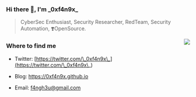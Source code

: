### Hi there 👋, I'm \_0xf4n9x\_

> CyberSec Enthusiast, Security Researcher, RedTeam, Security Automation, ❣️OpenSource.

<img src="https://github-readme-stats.mrdulin.vercel.app/api?username=0xf4n9x&show_icons=true&hide_border=true&theme=tokyonight" align="right">

### Where to find me

- Twitter: [https://twitter.com/\_0xf4n9x\_](https://twitter.com/\_0xf4n9x\_)

- Blog: https://0xf4n9x.github.io

- Email: f4ngh3u@gmail.com

